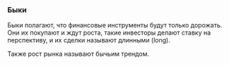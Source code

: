 ### Быки

Быки полагают, что финансовые инструменты будут только дорожать. Они их покупают и ждут роста, такие инвесторы делают ставку на перспективу, и их сделки называют длинными (long).

Также рост рынка называют бычьим трендом.